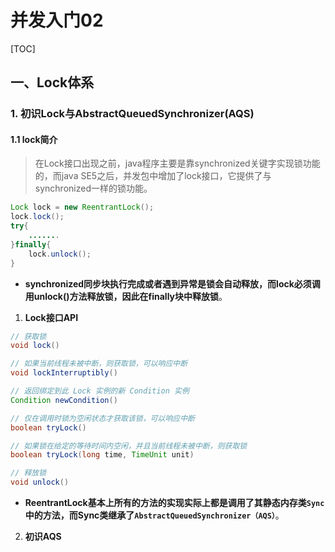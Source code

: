 # 并发入门02

[TOC]

## 一、Lock体系

### 1. 初识Lock与AbstractQueuedSynchronizer(AQS)

#### 1.1 lock简介

> 在Lock接口出现之前，java程序主要是靠synchronized关键字实现锁功能的，而java SE5之后，并发包中增加了lock接口，它提供了与synchronized一样的锁功能。

```java
Lock lock = new ReentrantLock();
lock.lock();
try{
	.......
}finally{
	lock.unlock();
}
```

* **synchronized同步块执行完成或者遇到异常是锁会自动释放，而lock必须调用unlock()方法释放锁，因此在finally块中释放锁**。

1. **Lock接口API**

```java
// 获取锁  
void lock()   

// 如果当前线程未被中断，则获取锁，可以响应中断  
void lockInterruptibly()   

// 返回绑定到此 Lock 实例的新 Condition 实例  
Condition newCondition()   

// 仅在调用时锁为空闲状态才获取该锁，可以响应中断  
boolean tryLock()   

// 如果锁在给定的等待时间内空闲，并且当前线程未被中断，则获取锁  
boolean tryLock(long time, TimeUnit unit)   

// 释放锁  
void unlock()  
```

* **ReentrantLock基本上所有的方法的实现实际上都是调用了其静态内存类`Sync`中的方法，而Sync类继承了`AbstractQueuedSynchronizer（AQS）`**。

2. **初识AQS**















